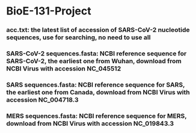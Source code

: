 # BioE-131-Project

### acc.txt: the latest list of accession of SARS-CoV-2 nucleotide sequences, use for searching, no need to use all

### SARS-CoV-2 sequences.fasta: NCBI reference sequence for SARS-CoV-2, the earliest one from Wuhan, download from NCBI Virus with accession NC_045512

### SARS sequences.fasta: NCBI reference sequence for SARS, the earliest one from Canada, download from NCBI Virus with accession NC_004718.3

### MERS sequences.fasta: NCBI reference sequence for MERS, download from NCBI Virus with accession NC_019843.3
